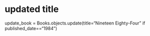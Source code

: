 # updated title
update_book = Books.objects.update(title=“Nineteen Eighty-Four” if published_date==“1984”)
